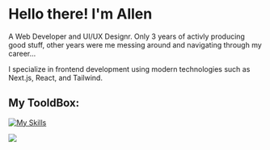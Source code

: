 # Hello there! I'm Allen
A Web Developer and UI/UX Designr.
Only 3 years of activly producing good stuff, other years were me messing around and navigating through my career...

I specialize in frontend development using modern technologies such as Next.js, React, and Tailwind.

## My TooldBox:

[![My Skills](https://skillicons.dev/icons?i=html,css,react,js,ts,nextjs,nodejs,tailwind,php,linux,git)](https://skillicons.dev)


![](https://komarev.com/ghpvc/?username=Alen-Gebles)
